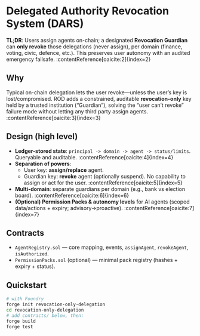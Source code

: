 # Delegated Authority Revocation System (DARS)

**TL;DR**: Users assign agents on-chain; a designated **Revocation Guardian** can **only revoke** those delegations (never assign), per domain (finance, voting, civic, defence, etc.). This preserves user autonomy with an audited emergency failsafe. :contentReference[oaicite:2]{index=2}

## Why
Typical on-chain delegation lets the user revoke—unless the user’s key is lost/compromised. ROD adds a constrained, auditable **revocation-only** key held by a trusted institution (“Guardian”), solving the “user can’t revoke” failure mode without letting any third party assign agents. :contentReference[oaicite:3]{index=3}

## Design (high level)
- **Ledger-stored state**: `principal -> domain -> agent -> status/limits`. Queryable and auditable. :contentReference[oaicite:4]{index=4}  
- **Separation of powers**:
  - User key: **assign/replace** agent.
  - Guardian key: **revoke** agent (optionally suspend). No capability to assign or act for the user. :contentReference[oaicite:5]{index=5}
- **Multi-domain**: separate guardians per domain (e.g., bank vs election board). :contentReference[oaicite:6]{index=6}
- **(Optional) Permission Packs & autonomy levels** for AI agents (scoped data/actions + expiry; advisory→proactive). :contentReference[oaicite:7]{index=7}

## Contracts
- `AgentRegistry.sol` — core mapping, events, `assignAgent`, `revokeAgent`, `isAuthorized`.
- `PermissionPacks.sol` (optional) — minimal pack registry (hashes + expiry + status).

## Quickstart
```bash
# with Foundry
forge init revocation-only-delegation
cd revocation-only-delegation
# add contracts/ below, then:
forge build
forge test
